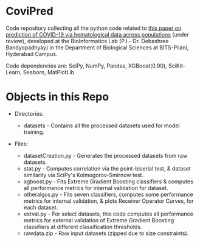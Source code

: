 # CoviPred

Code repository collecting all the python code related to [this paper on prediction of COVID-19 via hematological data across populations](https://doi.org/10.1101/2023.03.07.23286949) (under review), developed at the BioInformatics Lab (P.I.- Dr. Debashree Bandyopadhyay) in the Department of Biological Sciences at BITS-Pilani, Hyderabad Campus.

Code dependencies are: SciPy, NumPy, Pandas, XGBoost(0.90), SciKit-Learn, Seaborn, MatPlotLib

# Objects in this Repo
* Directories:
    * datasets - Contains all the processed datasets used for model training.

* Files:
    * datasetCreation.py - Generates the processed datasets from raw datasets.
    * stat.py - Computes correlation via the point-biserial test, & dataset similarity via SciPy's Kolmogorov-Smirnow test.
    * xgboost.py - Fits Extreme Gradient Boosting classifiers & computes all performance metrics for internal validation for dataset.
    * otheralgos.py - Fits seven classifiers, computes some performance metrics for internal validation, & plots Receiver Operator Curves, for each dataset.
    * extval.py - For select datasets, this code computes all performance metrics for external validation of Extreme Gradient Boosting classifiers at different classification thresholds.
    * rawdata.zip - Raw input datasets (zipped due to size constraints).

